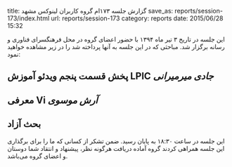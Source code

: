 title: گزارش جلسه ۱۷۳ام گروه کاربران لینوکس مشهد
save_as: reports/session-173/index.html
url: reports/session-173
category: reports
date: 2015/06/28 15:32

این جلسه در تاریخ ۳ تیر ماه ۱۳۹۴ با حضور اعضای گروه در محل فرهنگسرای فناوری و رسانه برگزار شد. مباحثی که در این جلسه به آنها پرداخته شد را در زیر مشاهده خواهید نمود:

<!--more-->

## پخش قسمت پنجم ویدئو آموزش LPIC *جادی میرمیرانی*
## معرفی Vi *آرش موسوی*
## بحث آزاد

این جلسه در ساعت ۱۸:۳۰ به پایان رسید. ضمن تشکر از کسانی که ما را برای برگذاری این جلسه همراهی کردند گروه آماده دریافت هرگونه نظر، پیشنهاد و انتقاد شما دوستان و اعضای گروه می‌باشد.

